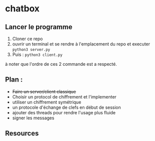 # chatbox

## Lancer le programme

1. Cloner ce repo
2. ouvrir un terminal et se rendre à l'emplacement du repo et executer
   `python3 server.py`
3. Puis :
   `python3 client.py`

à noter que l'ordre de ces 2 commande est a respecté.

## Plan :

- ~~Faire un server/client classique~~
- Choisir un protocol de chiffrement et l'implementer
- utiliser un chiffrement symétrique
- un protocole d'échange de clefs en début de session
- ajouter des threads pour rendre l'usage plus fluide
- signer les messages

## Resources
